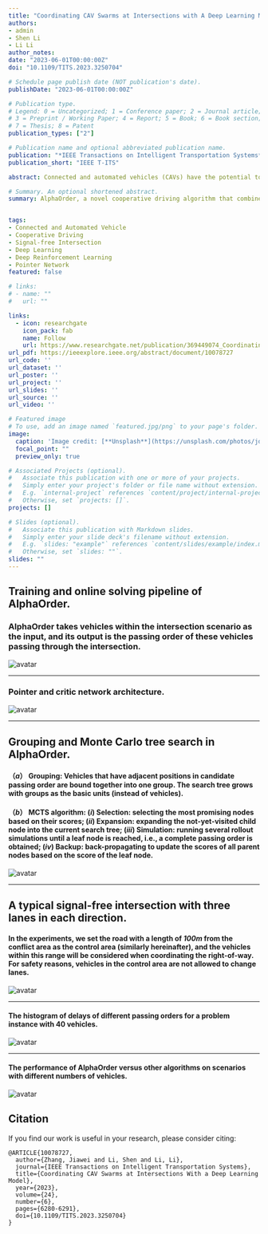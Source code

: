 ```yaml
---
title: "Coordinating CAV Swarms at Intersections with A Deep Learning Model"
authors:
- admin
- Shen Li
- Li Li
author_notes:
date: "2023-06-01T00:00:00Z"
doi: "10.1109/TITS.2023.3250704"

# Schedule page publish date (NOT publication's date).
publishDate: "2023-06-01T00:00:00Z"

# Publication type.
# Legend: 0 = Uncategorized; 1 = Conference paper; 2 = Journal article;
# 3 = Preprint / Working Paper; 4 = Report; 5 = Book; 6 = Book section;
# 7 = Thesis; 8 = Patent
publication_types: ["2"]

# Publication name and optional abbreviated publication name.
publication: "*IEEE Transactions on Intelligent Transportation Systems*"
publication_short: "IEEE T-ITS"

abstract: Connected and automated vehicles (CAVs) have the potential to significantly improve the safety and efficiency of traffic. One revolutionary CAV’s impact on transportation system is cooperative driving that turns signalized intersections to be signal-free and boosts traffic efficiency by better organizing the passing order of CAVs. However, how to get the optimal passing order is an NP-hard problem (specifically, enumerating based algorithm takes days to find the optimal solution to a 20-CAV scenario). Here, we introduce a novel cooperative driving algorithm (AlphaOrder) that combines offline deep learning and online tree searching to find a near-optimal passing order in real-time. AlphaOrder builds a pointer network model from solved scenarios and generates near-optimal passing orders instantaneously for new scenarios. For the scenarios with 40 CAVs, AlphaOrder reduces the travel delay by more than 20% on average compared to the best-so-far MCTS based algorithm. Moreover, our algorithm provides a general approach to managing preemptive resource sharing between multi-agents (e.g., scheduling multiple automated guided vehicles (AGVs) and unmanned aerial vehicles (UAVs) at conflicting areas).

# Summary. An optional shortened abstract.
summary: AlphaOrder, a novel cooperative driving algorithm that combines offline deep learning and online tree searching to find a near-optimal passing order in real-time.


tags:
- Connected and Automated Vehicle
- Cooperative Driving
- Signal-free Intersection
- Deep Learning
- Deep Reinforcement Learning
- Pointer Network
featured: false

# links:
# - name: ""
#   url: ""

links:
  - icon: researchgate
    icon_pack: fab
    name: Follow
    url: https://www.researchgate.net/publication/369449074_Coordinating_CAV_Swarms_at_Intersections_With_a_Deep_Learning_Model
url_pdf: https://ieeexplore.ieee.org/abstract/document/10078727
url_code: ''
url_dataset: ''
url_poster: ''
url_project: ''
url_slides: ''
url_source: ''
url_video: ''

# Featured image
# To use, add an image named `featured.jpg/png` to your page's folder. 
image:
  caption: 'Image credit: [**Unsplash**](https://unsplash.com/photos/jdD8gXaTZsc)'
  focal_point: ""
  preview_only: true

# Associated Projects (optional).
#   Associate this publication with one or more of your projects.
#   Simply enter your project's folder or file name without extension.
#   E.g. `internal-project` references `content/project/internal-project/index.md`.
#   Otherwise, set `projects: []`.
projects: []

# Slides (optional).
#   Associate this publication with Markdown slides.
#   Simply enter your slide deck's filename without extension.
#   E.g. `slides: "example"` references `content/slides/example/index.md`.
#   Otherwise, set `slides: ""`.
slides: ""
---
```


## Training and online solving pipeline of AlphaOrder.
### AlphaOrder takes vehicles within the intersection scenario as the input, and its output is the passing order of these vehicles passing through the intersection.
![avatar](./Fig_1.jpg)

---
### Pointer and critic network architecture. 
![avatar](./Fig_2.jpg)

---
## Grouping and Monte Carlo tree search in AlphaOrder. 
#### （*a*） Grouping: Vehicles that have adjacent positions in candidate passing order are bound together into one group. The search tree grows with groups as the basic units (instead of vehicles). 
#### （*b*） MCTS algorithm: (*i*) Selection: selecting the most promising nodes based on their scores; (*ii*) Expansion: expanding the not-yet-visited child node into the current search tree; (*iii*) Simulation: running several rollout simulations until a leaf node is reached, i.e., a complete passing order is obtained; (*iv*) Backup: back-propagating to update the scores of all parent nodes based on the score of the leaf node.

![avatar](./Fig_3.jpg)

---
## A typical signal-free intersection with three lanes in each direction. 
#### In the experiments, we set the road with a length of *100m* from the conflict area as the control area (similarly hereinafter), and the vehicles within this range will be considered when coordinating the right-of-way. For safety reasons, vehicles in the control area are not allowed to change lanes.
![avatar](./Fig_4.jpg)

---
#### The histogram of delays of different passing orders for a problem instance with 40 vehicles.
![avatar](./Fig_8.jpg)

---
####  The performance of AlphaOrder versus other algorithms on scenarios with different numbers of vehicles.
![avatar](./Fig_9.jpg)





## Citation
If you find our work is useful in your research, please consider citing:
```
@ARTICLE{10078727,
  author={Zhang, Jiawei and Li, Shen and Li, Li},
  journal={IEEE Transactions on Intelligent Transportation Systems}, 
  title={Coordinating CAV Swarms at Intersections With a Deep Learning Model}, 
  year={2023},
  volume={24},
  number={6},
  pages={6280-6291},
  doi={10.1109/TITS.2023.3250704}
}


```

